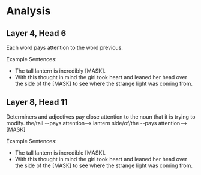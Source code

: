 # Analysis

## Layer 4, Head 6

Each word pays attention to the word previous.


Example Sentences:
- The tall lantern is incredibly [MASK].
- With this thought in mind the girl took heart and leaned her head over the side of the [MASK] to see where the strange light was coming from.

## Layer 8, Head 11

Determiners and adjectives pay close attention to the noun that it is trying to modify. 
the/tall --pays attention--> lantern
side/of/the --pays attention--> [MASK]

Example Sentences:
- The tall lantern is incredible [MASK].
- With this thought in mind the girl took heart and leaned her head over the side of the [MASK] to see where the strange light was coming from.

